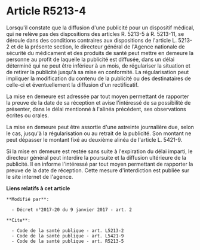 # Article R5213-4

Lorsqu'il constate que la diffusion d'une publicité pour un dispositif médical, qui ne relève pas des dispositions des
articles R. 5213-5 à R. 5213-11, se déroule dans des conditions contraires aux dispositions de l'article L. 5213-2 et de la
présente section, le directeur général de l'Agence nationale de sécurité du médicament et des produits de santé peut mettre
en demeure la personne au profit de laquelle la publicité est diffusée, dans un délai déterminé qui ne peut être inférieur à
un mois, de régulariser la situation et de retirer la publicité jusqu'à sa mise en conformité. La régularisation peut
impliquer la modification du contenu de la publicité ou des destinataires de celle-ci et éventuellement la diffusion d'un
rectificatif. 

La mise en demeure est adressée par tout moyen permettant de rapporter la preuve de la date de sa réception et avise
l'intéressé de sa possibilité de présenter, dans le délai mentionné à l'alinéa précédent, ses observations écrites ou
orales. 

La mise en demeure peut être assortie d'une astreinte journalière due, selon le cas, jusqu'à la régularisation ou au retrait
de la publicité. Son montant ne peut dépasser le montant fixé au deuxième alinéa de l'article L. 5421-9. 

Si la mise en demeure est restée sans suite à l'expiration du délai imparti, le directeur général peut interdire la poursuite
et la diffusion ultérieure de la publicité. Il en informe l'intéressé par tout moyen permettant de rapporter la preuve de la
date de réception. Cette mesure d'interdiction est publiée sur le site internet de l'agence.

**Liens relatifs à cet article**

	**Modifié par**:

	  - Décret n°2017-20 du 9 janvier 2017 - art. 2

	**Cite**:

	  - Code de la santé publique - art. L5213-2
	  - Code de la santé publique - art. L5421-9
	  - Code de la santé publique - art. R5213-5
